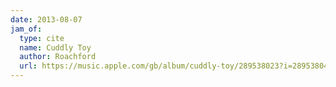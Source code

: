 ```yaml
---
date: 2013-08-07
jam_of:
  type: cite
  name: Cuddly Toy
  author: Roachford
  url: https://music.apple.com/gb/album/cuddly-toy/289538023?i=289538042
---
```

